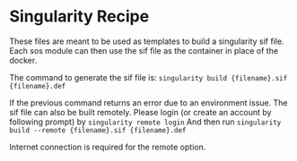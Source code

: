 # Singularity Recipe
These files are meant to be used as templates to build a singularity sif file. Each sos module can then use the sif file as the container in place of the docker.

The command to generate the sif file is:
`singularity build {filename}.sif {filename}.def`

If the previous command returns an error due to an environment issue. The sif file can also be built remotely.
Please login (or create an account by following prompt) by 
`singularity remote login`
And then run
`singularity build --remote {filename}.sif {filename}.def`

Internet connection is required for the remote option.
